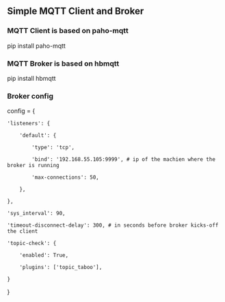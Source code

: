 ## Simple MQTT Client and Broker

### MQTT Client is based on paho-mqtt

pip install paho-mqtt

### MQTT Broker is based on hbmqtt

pip install hbmqtt


### Broker config

config = {

    'listeners': {
    
        'default': {
        
            'type': 'tcp',
            
            'bind': '192.168.55.105:9999', # ip of the machien where the broker is running
            
            'max-connections': 50,
            
        },
        
    },
    
    'sys_interval': 90,
    
    'timeout-disconnect-delay': 300, # in seconds before broker kicks-off the client
    
    'topic-check': {
    
        'enabled': True,
        
        'plugins': ['topic_taboo'],
        
    }
    
}
